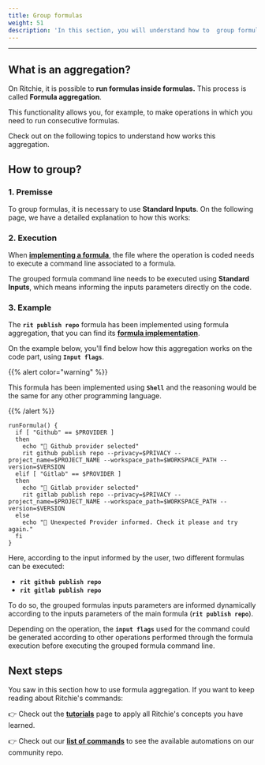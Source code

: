 ```yaml
---
title: Group formulas
weight: 51
description: 'In this section, you will understand how to  group formulas on Ritchie.'
---
```


---

## What is an aggregation?

On Ritchie, it is possible to **run formulas inside formulas.** This process is called **Formula aggregation**‌.

This functionality allows you, for example, to make operations in which you need to run consecutive formulas.

Check out on the following topics to understand how works this aggregation.

## How to group?

### 1. Premisse

To group formulas, it is necessary to use **Standard Inputs**. On the following page, we have a detailed explanation to how this works:

### 2. Execution <a id="2-execution"></a>

When [**implementing a formula**](/docs-ritchie/formulas/configure-inputs/), the file where the operation is coded needs to execute a command line associated to a formula.‌

The grouped formula command line needs to be executed using **Standard Inputs**, which means informing the inputs parameters directly on the code.‌

### 3. Example <a id="3-example"></a>

The **`rit publish repo`** formula has been implemented using formula aggregation, that you can find its [**formula implementation**](https://github.com/ZupIT/ritchie-formulas/tree/master/publish/repo).

On the example below, you'll find below how this aggregation works on the code part, using **`Input flags`**.

{{% alert color="warning" %}}

This formula has been implemented using **`Shell`** and the reasoning would be the same for any other programming language.

{{% /alert %}}

```text
runFormula() {
  if [ "Github" == $PROVIDER ]
  then
    echo "🐙 Github provider selected"
    rit github publish repo --privacy=$PRIVACY --project_name=$PROJECT_NAME --workspace_path=$WORKSPACE_PATH --version=$VERSION
  elif [ "Gitlab" == $PROVIDER ]
  then
    echo "🦊 Gitlab provider selected"
    rit gitlab publish repo --privacy=$PRIVACY --project_name=$PROJECT_NAME --workspace_path=$WORKSPACE_PATH --version=$VERSION
  else
    echo "🤖 Unexpected Provider informed. Check it please and try again."
  fi
}
```

Here, according to the input informed by the user, two different formulas can be executed:‌

* **`rit github publish repo`**
* **`rit gitlab publish repo`**

To do so, the grouped formulas inputs parameters are informed dynamically according to the inputs parameters of the main formula \(**`rit publish repo`**\).

Depending on the operation, the **`input flags`** used for the command could be generated according to other operations performed through the formula execution before executing the grouped formula command line.‌

## Next steps

You saw in this section how to use formula aggregation. If you want to keep reading about Ritchie's commands:‌

​👉 Check out the [**tutorials**](/docs-ritchie/tutorials/) page to apply all Ritchie's concepts you have learned.‌

​👉 Check out our [**list of commands**](/docs-ritchie/reference/list-of-commands-and-flags/) to see the available automations on our community repo.
